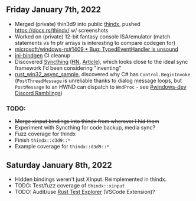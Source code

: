 ## Friday January 7th, 2022
*   Merged (private) thin3d9 into public [thindx](https://github.com/MaulingMonkey/thindx), pushed <https://docs.rs/thindx/> w/ screenshots
*   Worked on (private) 12-bit fantasy console ISA/emulator (match statements vs fn ptr arrays is interesting to compare codegen for)
*   [microsoft/windows-rs#1409 • Bug: TypedEventHandler is unsound](https://github.com/microsoft/windows-rs/issues/1409)
*   [jni-bindgen](https://github.com/MaulingMonkey/jni-bindgen) CI cleanup
*   Discovered [Syncthing](https://syncthing.net/) \([HN](https://news.ycombinator.com/item?id=29837696), [Article](https://tonsky.me/blog/syncthing/)\),
    which looks close to the ideal sync framework I'd been considering "inventing"
*   [rust_win32_async_sample](https://github.com/MaulingMonkey/rust_win32_async_sample/blob/master/src/main.rs), discovered why C# has `Control.BeginInvoke`
    \(`PostThreadMessage`  is unreliable thanks to dialog message loops, but `PostMessage` to an HWND can dispatch to `WndProc` - see [#windows-dev Discord Ramblings](https://discord.com/channels/273534239310479360/583054410670669833/928069858682355733)\)

### TODO:
*   ~~Merge xinput bindings into thindx from wherever I hid them~~
*   Experiment with Syncthing for code backup, media sync?
*   Fuzz coverage for thindx
*   Finish `thindx::d3d9::*`
*   Example coverage for `thindx::d3d9::*`



## Saturday January 8th, 2022
*   Hidden bindings weren't just XInput.  Reimplemented in thindx.
*   TODO: Test/fuzz coverage of `thindx::xinput`
*   TODO: Audit/use [Rust Test Explorer](https://marketplace.visualstudio.com/items?itemName=swellaby.vscode-rust-test-adapter&ssr=false#overview) (VSCode Extension)?
